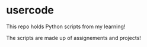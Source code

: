 # usercode
This repo holds Python scripts from my learning!

The scripts are made up of assignements and projects!
